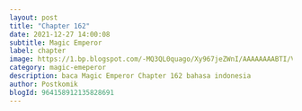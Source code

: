 ```yaml
---
layout: post 
title: "Chapter 162"
date: 2021-12-27 14:00:08
subtitle: Magic Emperor
label: chapter
image: https://1.bp.blogspot.com/-MQ3QL0quago/Xy967jeZWnI/AAAAAAAABTI/Vs7D101CCXkJybMV_vJrx0tvbEoegHaYACLcBGAsYHQ/s72-c/Magic-Emperor.jpg
category: magic-emeperor
description: baca Magic Emperor Chapter 162 bahasa indonesia 
author: Postkomik
blogId: 964158912135828691
---
```

